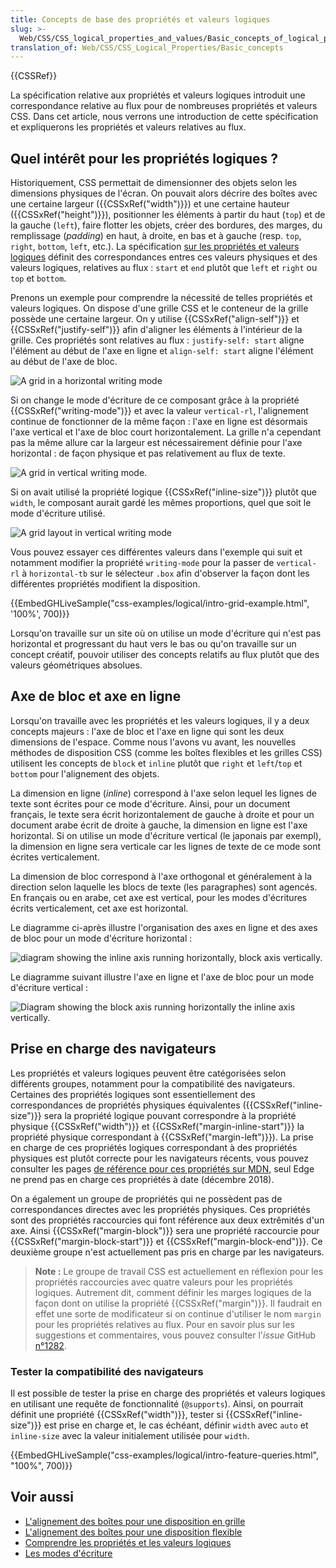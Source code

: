 ```yaml
---
title: Concepts de base des propriétés et valeurs logiques
slug: >-
  Web/CSS/CSS_logical_properties_and_values/Basic_concepts_of_logical_properties_and_values
translation_of: Web/CSS/CSS_Logical_Properties/Basic_concepts
---
```


{{CSSRef}}

La spécification relative aux propriétés et valeurs logiques introduit une correspondance relative au flux pour de nombreuses propriétés et valeurs CSS. Dans cet article, nous verrons une introduction de cette spécification et expliquerons les propriétés et valeurs relatives au flux.

## Quel intérêt pour les propriétés logiques ?

Historiquement, CSS permettait de dimensionner des objets selon les dimensions physiques de l'écran. On pouvait alors décrire des boîtes avec une certaine largeur ({{CSSxRef("width")}}) et une certaine hauteur ({{CSSxRef("height")}}), positionner les éléments à partir du haut (`top`) et de la gauche (`left`), faire flotter les objets, créer des bordures, des marges, du remplissage (_padding_) en haut, à droite, en bas et à gauche (resp. `top`, `right`, `bottom`, `left`, etc.). La spécification [sur les propriétés et valeurs logiques](https://drafts.csswg.org/css-logical/) définit des correspondances entres ces valeurs physiques et des valeurs logiques, relatives au flux : `start` et `end` plutôt que `left` et `right` ou `top` et `bottom`.

Prenons un exemple pour comprendre la nécessité de telles propriétés et valeurs logiques. On dispose d'une grille CSS et le conteneur de la grille possède une certaine largeur. On y utilise {{CSSxRef("align-self")}} et {{CSSxRef("justify-self")}} afin d'aligner les éléments à l'intérieur de la grille. Ces propriétés sont relatives au flux : `justify-self: start` aligne l'élément au début de l'axe en ligne et `align-self: start` aligne l'élément au début de l'axe de bloc.

![A grid in a horizontal writing mode](grid-horizontal-width-sm.png)

Si on change le mode d'écriture de ce composant grâce à la propriété {{CSSxRef("writing-mode")}} et avec la valeur `vertical-rl`, l'alignement continue de fonctionner de la même façon : l'axe en ligne est désormais l'axe vertical et l'axe de bloc court horizontalement. La grille n'a cependant pas la même allure car la largeur est nécessairement définie pour l'axe horizontal : de façon physique et pas relativement au flux de texte.

![A grid in vertical writing mode.](grid-vertical-width-sm.png)

Si on avait utilisé la propriété logique {{CSSxRef("inline-size")}} plutôt que `width`, le composant aurait gardé les mêmes proportions, quel que soit le mode d'écriture utilisé.

![A grid layout in vertical writing mode](grid-vertical-inline-size-small.png)

Vous pouvez essayer ces différentes valeurs dans l'exemple qui suit et notamment modifier la propriété `writing-mode` pour la passer de `vertical-rl` à `horizontal-tb` sur le sélecteur `.box` afin d'observer la façon dont les différentes propriétés modifient la disposition.

{{EmbedGHLiveSample("css-examples/logical/intro-grid-example.html", '100%', 700)}}

Lorsqu'on travaille sur un site où on utilise un mode d'écriture qui n'est pas horizontal et progressant du haut vers le bas ou qu'on travaille sur un concept créatif, pouvoir utiliser des concepts relatifs au flux plutôt que des valeurs géométriques absolues.

## Axe de bloc et axe en ligne

Lorsqu'on travaille avec les propriétés et les valeurs logiques, il y a deux concepts majeurs : l'axe de bloc et l'axe en ligne qui sont les deux dimensions de l'espace. Comme nous l'avons vu avant, les nouvelles méthodes de disposition CSS (comme les boîtes flexibles et les grilles CSS) utilisent les concepts de `block` et `inline` plutôt que `right` et `left`/`top` et `bottom` pour l'alignement des objets.

La dimension en ligne (_inline_) correspond à l'axe selon lequel les lignes de texte sont écrites pour ce mode d'écriture. Ainsi, pour un document français, le texte sera écrit horizontalement de gauche à droite et pour un document arabe écrit de droite à gauche, la dimension en ligne est l'axe horizontal. Si on utilise un mode d'écriture vertical (le japonais par exempl), la dimension en ligne sera verticale car les lignes de texte de ce mode sont écrites verticalement.

La dimension de bloc correspond à l'axe orthogonal et généralement à la direction selon laquelle les blocs de texte (les paragraphes) sont agencés. En français ou en arabe, cet axe est vertical, pour les modes d'écritures écrits verticalement, cet axe est horizontal.

Le diagramme ci-après illustre l'organisation des axes en ligne et des axes de bloc pour un mode d'écriture horizontal :

![diagram showing the inline axis running horizontally, block axis vertically.](mdn-horizontal.png)

Le diagramme suivant illustre l'axe en ligne et l'axe de bloc pour un mode d'écriture vertical :

![Diagram showing the block axis running horizontally the inline axis vertically.](mdn-vertical.png)

## Prise en charge des navigateurs

Les propriétés et valeurs logiques peuvent être catégorisées selon différents groupes, notamment pour la compatibilité des navigateurs. Certaines des propriétés logiques sont essentiellement des correspondances de propriétés physiques équivalentes ({{CSSxRef("inline-size")}} sera la propriété logique pouvant correspondre à la propriété physique {{CSSxRef("width")}} et {{CSSxRef("margin-inline-start")}} la propriété physique correspondant à {{CSSxRef("margin-left")}}). La prise en charge de ces propriétés logiques correspondant à des propriétés physiques est plutôt correcte pour les navigateurs récents, vous pouvez consulter les pages [de référence pour ces propriétés sur MDN](/fr/docs/Web/CSS/CSS_Logical_Properties#reference), seul Edge ne prend pas en charge ces propriétés à date (décembre 2018).

On a également un groupe de propriétés qui ne possèdent pas de correspondances directes avec les propriétés physiques. Ces propriétés sont des propriétés raccourcies qui font référence aux deux extrêmités d'un axe. Ainsi {{CSSxRef("margin-block")}} sera une propriété raccourcie pour {{CSSxRef("margin-block-start")}} et {{CSSxRef("margin-block-end")}}. Ce deuxième groupe n'est actuellement pas pris en charge par les navigateurs.

> **Note :** Le groupe de travail CSS est actuellement en réflexion pour les propriétés raccourcies avec quatre valeurs pour les propriétés logiques. Autrement dit, comment définir les marges logiques de la façon dont on utilise la propriété {{CSSxRef("margin")}}. Il faudrait en effet une sorte de modificateur si on continue d'utiliser le nom `margin` pour les propriétés relatives au flux. Pour en savoir plus sur les suggestions et commentaires, vous pouvez consulter l'_issue_ GitHub [n°1282](https://github.com/w3c/csswg-drafts/issues/1282).

### Tester la compatibilité des navigateurs

Il est possible de tester la prise en charge des propriétés et valeurs logiques en utilisant une requête de fonctionnalité (`@supports`). Ainsi, on pourrait définit une propriété {{CSSxRef("width")}}, tester si {{CSSxRef("inline-size")}} est prise en charge et, le cas échéant, définir `width` avec `auto` et `inline-size` avec la valeur initialement utilisée pour `width`.

{{EmbedGHLiveSample("css-examples/logical/intro-feature-queries.html", "100%", 700)}}

## Voir aussi

- [L'alignement des boîtes pour une disposition en grille](/fr/docs/Web/CSS/CSS_Grid_Layout/Box_Alignment_in_CSS_Grid_Layout)
- [L'alignement des boîtes pour une disposition flexible](/fr/docs/Web/CSS/CSS_Box_Alignment/Box_Alignment_in_Flexbox)
- [Comprendre les propriétés et les valeurs logiques](https://www.smashingmagazine.com/2018/03/understanding-logical-properties-values/)
- [Les modes d'écriture](/fr/docs/Web/CSS/CSS_Flow_Layout/Flow_Layout_and_Writing_Modes)
